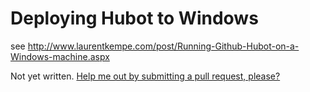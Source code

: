# Deploying Hubot to Windows

see http://www.laurentkempe.com/post/Running-Github-Hubot-on-a-Windows-machine.aspx

Not yet written. [Help me out by submitting a pull request, please?](https://github.com/github/hubot/pull/new/master)
